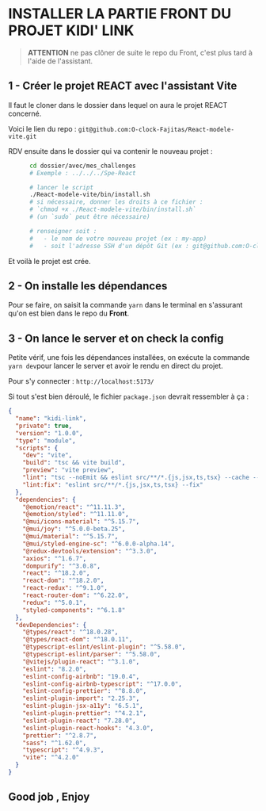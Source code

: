 # INSTALLER LA PARTIE FRONT DU PROJET KIDI' LINK

> **ATTENTION**
> ne pas clôner de suite le repo du Front, c'est plus tard à l'aide de l'assistant.

## 1 - Créer le projet REACT avec l'assistant Vite

Il faut le cloner dans le dossier dans lequel on aura le projet REACT concerné.

Voici le lien du repo : `git@github.com:O-clock-Fajitas/React-modele-vite.git`

RDV ensuite dans le dossier qui va contenir le nouveau projet :

```sh
      cd dossier/avec/mes_challenges
      # Exemple : ../../../Spe-React

      # lancer le script
      ./React-modele-vite/bin/install.sh
      # si nécessaire, donner les droits à ce fichier :
      # `chmod +x ./React-modele-vite/bin/install.sh`
      # (un `sudo` peut être nécessaire)

      # renseigner soit :
      #   - le nom de votre nouveau projet (ex : my-app)
      #   - soit l'adresse SSH d'un dépôt Git (ex : git@github.com:O-clock-MA_PROMO/NOM_CHALLENGE.git)
```

Et voilà le projet est crée.

## 2 - On installe les dépendances

Pour se faire, on saisit la commande `yarn` dans le terminal en s'assurant qu'on est bien dans le repo du **Front**.

## 3 - On lance le server et on check la config

Petite vérif, une fois les dépendances installées, on exécute la commande `yarn dev`pour lancer le server et avoir le rendu en direct du projet.

Pour s'y connecter : `http://localhost:5173/`

Si tout s'est bien déroulé, le fichier `package.json` devrait ressembler à ça :

```json
{
  "name": "kidi-link",
  "private": true,
  "version": "1.0.0",
  "type": "module",
  "scripts": {
    "dev": "vite",
    "build": "tsc && vite build",
    "preview": "vite preview",
    "lint": "tsc --noEmit && eslint src/**/*.{js,jsx,ts,tsx} --cache --max-warnings=0",
    "lint:fix": "eslint src/**/*.{js,jsx,ts,tsx} --fix"
  },
  "dependencies": {
    "@emotion/react": "^11.11.3",
    "@emotion/styled": "^11.11.0",
    "@mui/icons-material": "^5.15.7",
    "@mui/joy": "^5.0.0-beta.25",
    "@mui/material": "^5.15.7",
    "@mui/styled-engine-sc": "^6.0.0-alpha.14",
    "@redux-devtools/extension": "^3.3.0",
    "axios": "^1.6.7",
    "dompurify": "^3.0.8",
    "react": "^18.2.0",
    "react-dom": "^18.2.0",
    "react-redux": "^9.1.0",
    "react-router-dom": "^6.22.0",
    "redux": "^5.0.1",
    "styled-components": "^6.1.8"
  },
  "devDependencies": {
    "@types/react": "^18.0.28",
    "@types/react-dom": "^18.0.11",
    "@typescript-eslint/eslint-plugin": "^5.58.0",
    "@typescript-eslint/parser": "^5.58.0",
    "@vitejs/plugin-react": "^3.1.0",
    "eslint": "8.2.0",
    "eslint-config-airbnb": "19.0.4",
    "eslint-config-airbnb-typescript": "^17.0.0",
    "eslint-config-prettier": "^8.8.0",
    "eslint-plugin-import": "2.25.3",
    "eslint-plugin-jsx-a11y": "6.5.1",
    "eslint-plugin-prettier": "^4.2.1",
    "eslint-plugin-react": "7.28.0",
    "eslint-plugin-react-hooks": "4.3.0",
    "prettier": "^2.8.7",
    "sass": "^1.62.0",
    "typescript": "^4.9.3",
    "vite": "^4.2.0"
  }
}
```

## Good job , Enjoy
